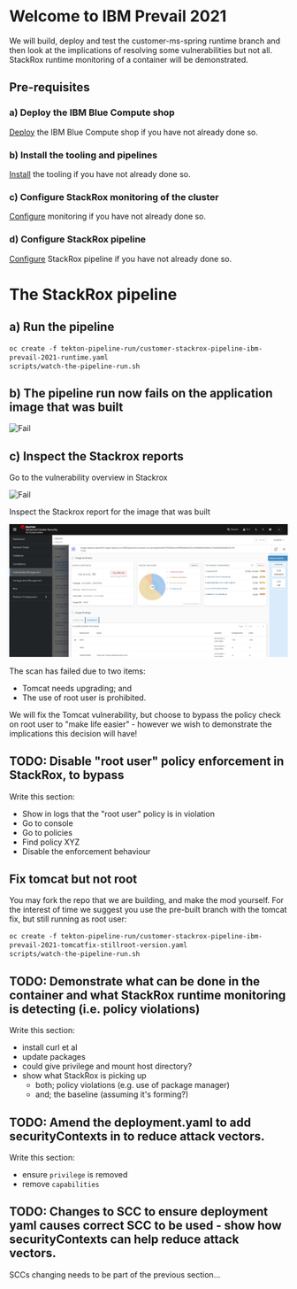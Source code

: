 # Welcome to IBM Prevail 2021

We will build, deploy and test the customer-ms-spring runtime branch and then look at the implications of resolving some vulnerabilities but not all. StackRox runtime monitoring of a container will be demonstrated.

## Pre-requisites

### a) Deploy the IBM Blue Compute shop

[Deploy](../functionality/DEPLOY-FULL-BC.MD) the IBM Blue Compute shop if you have not already done so.

### b) Install the tooling and pipelines

[Install](../nuts-and-bolts/MINI-SETUP.MD) the tooling if you have not already done so.

### c) Configure StackRox monitoring of the cluster

[Configure](./README-V3.MD) monitoring if you have not already done so.

### d) Configure StackRox pipeline

[Configure](./README-V3.MD) StackRox pipeline if you have not already done so.

# The StackRox pipeline

## a) Run the pipeline

    oc create -f tekton-pipeline-run/customer-stackrox-pipeline-ibm-prevail-2021-runtime.yaml
    scripts/watch-the-pipeline-run.sh

## b) The pipeline run now fails on the application image that was built  

![Fail](../../images/stackrox-plr.png?raw=true "Title")

## c) Inspect the Stackrox reports

Go to the vulnerability overview in Stackrox

![Fail](../../images/risky-images.png?raw=true "Title")

Inspect the Stackrox report for the image that was built

![Fail](../../images/customer-report.png?raw=true "Title")

The scan has failed due to two items:
  - Tomcat needs upgrading; and
  - The use of root user is prohibited.
 
We will fix the Tomcat vulnerability, but choose to bypass the policy check on root user to "make life easier" - however we wish to demonstrate the implications this decision will have!

## TODO: Disable "root user" policy enforcement in StackRox, to bypass
Write this section:
  - Show in logs that the "root user" policy is in violation
  - Go to console
  - Go to policies
  - Find policy XYZ
  - Disable the enforcement behaviour

## Fix tomcat but not root
You may fork the repo that we are building, and make the mod yourself. For the interest of time we suggest you use the pre-built branch with the tomcat fix, but still running as root user:

    oc create -f tekton-pipeline-run/customer-stackrox-pipeline-ibm-prevail-2021-tomcatfix-stillroot-version.yaml
    scripts/watch-the-pipeline-run.sh

## TODO: Demonstrate what can be done in the container and what StackRox runtime monitoring is detecting (i.e. policy violations)
Write this section:
  - install curl et al
  - update packages
  - could give privilege and mount host directory?
  - show what StackRox is picking up
    - both; policy violations (e.g. use of package manager)
    - and; the baseline (assuming it's forming?) 

## TODO: Amend the deployment.yaml to add securityContexts in to reduce attack vectors.
Write this section:
  - ensure `privilege` is removed
  - remove `capabilities`

## TODO: Changes to SCC to ensure deployment yaml causes correct SCC to be used - show how securityContexts can help reduce attack vectors.
SCCs changing needs to be part of the previous section...
